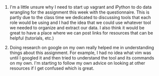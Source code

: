 1. I'm a little unsure why I need to start up vagrant and iPython to do data wrangling for the assignment this week with the questionnaire. This is partly due to the class time we dedicated to discussing tools that each role would be using and I had the idea that we could use whatever tool we needed to organize and extract our data. I also think it would be great to have a place where we can post links for resources that can be helpful (tutorials, etc.)

3. Doing research on google on my own really helped me in understanding things about this assignment. For example, I had no idea what vim was until I googled it and then tried to understand the tool and its commands on my own. I'm starting to follow my own advice on looking at other resources if I get confused which is great. 